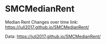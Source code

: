 # SMCMedianRent
Median Rent Changes over time
link: https://juli2017.github.io/SMCMedianRent/

Data: https://juli2017.github.io/SMCMedianRent/
